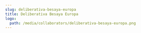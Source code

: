 ```yaml
---
slug: deliberativa-besaya-europa
title: Deliberativa Besaya Europa
logo:
  path: /media/collaborators/deliberativa-besaya-europa.png
---
```

